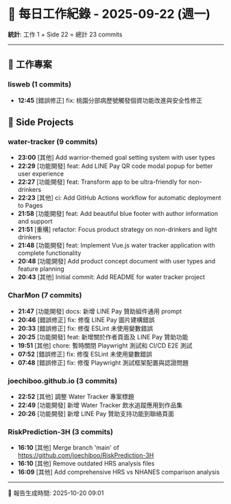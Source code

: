 # 📅 每日工作紀錄 - 2025-09-22 (週一)

**統計**: 工作 1 + Side 22 = 總計 23 commits

---

## 💼 工作專案

### lisweb (1 commits)

- **12:45** [錯誤修正] fix: 桃園分部病歷號觸發個資功能改進與安全性修正

## 🎨 Side Projects

### water-tracker (9 commits)

- **23:00** [其他] Add warrior-themed goal setting system with user types
- **22:29** [功能開發] feat: Add LINE Pay QR code modal popup for better user experience
- **22:27** [功能開發] feat: Transform app to be ultra-friendly for non-drinkers
- **22:23** [其他] ci: Add GitHub Actions workflow for automatic deployment to Pages
- **21:58** [功能開發] feat: Add beautiful blue footer with author information and support
- **21:51** [重構] refactor: Focus product strategy on non-drinkers and light drinkers
- **21:48** [功能開發] feat: Implement Vue.js water tracker application with complete functionality
- **20:48** [功能開發] Add product concept document with user types and feature planning
- **20:43** [其他] Initial commit: Add README for water tracker project

### CharMon (7 commits)

- **21:47** [功能開發] docs: 新增 LINE Pay 贊助組件通用 prompt
- **20:46** [錯誤修正] fix: 修復 LINE Pay 圖片建構錯誤
- **20:33** [錯誤修正] fix: 修復 ESLint 未使用變數錯誤
- **20:25** [功能開發] feat: 新增關於作者頁面及 LINE Pay 贊助功能
- **19:51** [其他] chore: 暫時關閉 Playwright 測試和 CI/CD E2E 測試
- **07:52** [錯誤修正] fix: 修復 ESLint 未使用變數錯誤
- **07:48** [錯誤修正] fix: 修復 Playwright 測試框架配置與認證問題

### joechiboo.github.io (3 commits)

- **22:52** [其他] 調整 Water Tracker 專案標題
- **22:49** [功能開發] 新增 Water Tracker 飲水追蹤應用到作品集
- **20:26** [功能開發] 新增 LINE Pay 贊助支持功能到聯絡頁面

### RiskPrediction-3H (3 commits)

- **16:10** [其他] Merge branch 'main' of https://github.com/joechiboo/RiskPrediction-3H
- **16:10** [其他] Remove outdated HRS analysis files
- **16:09** [其他] Add comprehensive HRS vs NHANES comparison analysis

---

📅 報告生成時間: 2025-10-20 09:01
